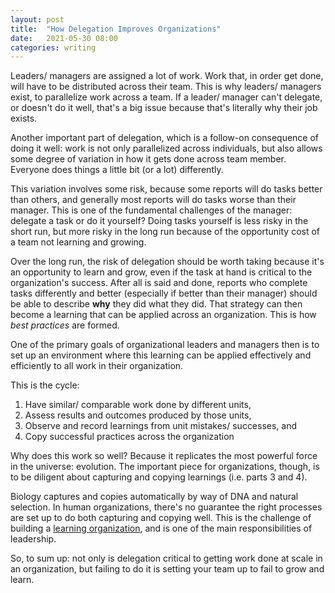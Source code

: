 ```yaml
---
layout: post
title:  "How Delegation Improves Organizations"
date:   2021-05-30 08:00 
categories: writing
---
```


Leaders/ managers are assigned a lot of work. Work that, in order get done, will have to be 
distributed across their team. This is why leaders/ managers exist, to parallelize work across
a team. If a leader/ manager can't delegate, or doesn't do it well, that's a big issue because
that's literally why their job exists.  

Another important part of delegation, which is a follow-on consequence of doing it well: work is not 
only parallelized across individuals, but also allows some degree of variation in how it gets done across
team member. Everyone does things a little bit (or a lot) differently.

This variation involves some risk, because some reports will do tasks better than others, and generally 
most reports will do tasks worse than their manager. This is one of the fundamental challenges of the manager: 
delegate a task or do it yourself? Doing tasks yourself is less risky in the short run, but more risky in
the long run because of the opportunity cost of a team not learning and growing. 

Over the long run, the risk of delegation should be worth taking because it's an opportunity to learn and
grow, even if the task at hand is critical to the organization's success. After all is said and done, reports 
who complete tasks differently and better (especially if better than their manager) should be able to describe 
**why** they did what they did. That strategy can then become a learning that can be applied across an organization. 
This is how *best practices* are formed. 

One of the primary goals of organizational leaders and managers then is to set up an environment 
where this learning can be applied effectively and efficiently to all work in their organization. 

This is the cycle:

  1. Have similar/ comparable work done by different units, 
  2. Assess results and outcomes produced by those units, 
  3. Observe and record learnings from unit mistakes/ successes, and 
  4. Copy successful practices across the organization 

Why does this work so well? Because it replicates the most powerful force in the universe: evolution. The 
important piece for organizations, though, is to be diligent about capturing and copying learnings 
(i.e. parts 3 and 4). 

Biology captures and copies automatically by way of DNA and natural selection. In human organizations, there's 
no guarantee the right processes are set up to do both capturing and copying well. This is the challenge of building 
a [learning organization](https://hbr.org/1993/07/building-a-learning-organization), and is one of the main 
responsibilities of leadership. 

So, to sum up: not only is delegation critical to getting work done at scale in an organization, but 
failing to do it is setting your team up to fail to grow and learn. 















    




  
